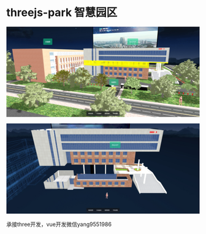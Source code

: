 # threejs-park 智慧园区

![输入图片说明](public/image1.png)

![输入图片说明](public/image.png)

承接three开发，vue开发微信yang9551986